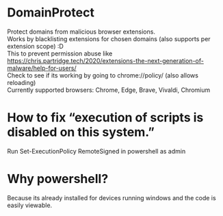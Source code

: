 # DomainProtect
Protect domains from malicious browser extensions.  
Works by blacklisting extensions for chosen domains (also supports per extension scope) :D  
This to prevent permission abuse like https://chris.partridge.tech/2020/extensions-the-next-generation-of-malware/help-for-users/  
Check to see if its working by going to chrome://policy/  (also allows reloading)  
Currently supported browsers: Chrome, Edge, Brave, Vivaldi, Chromium

# How to fix “execution of scripts is disabled on this system.”
Run Set-ExecutionPolicy RemoteSigned in powershell as admin

# Why powershell?
Because its already installed for devices running windows and the code is easily viewable.
